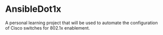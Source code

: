 # AnsibleDot1x
A personal learning project that will be used to automate the configuration of Cisco switches for 802.1x enablement. 
